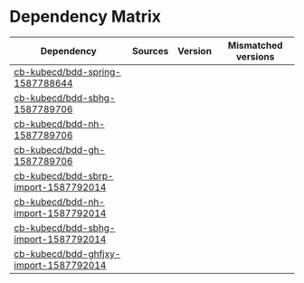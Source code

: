 # Dependency Matrix

Dependency | Sources | Version | Mismatched versions
---------- | ------- | ------- | -------------------
[cb-kubecd/bdd-spring-1587788644](https://github.com/cb-kubecd/bdd-spring-1587788644.git) |  | []() | 
[cb-kubecd/bdd-sbhg-1587789706](https://github.com/cb-kubecd/bdd-sbhg-1587789706.git) |  | []() | 
[cb-kubecd/bdd-nh-1587789706](https://github.com/cb-kubecd/bdd-nh-1587789706.git) |  | []() | 
[cb-kubecd/bdd-gh-1587789706](https://github.com/cb-kubecd/bdd-gh-1587789706.git) |  | []() | 
[cb-kubecd/bdd-sbrp-import-1587792014](https://github.com/cb-kubecd/bdd-sbrp-import-1587792014.git) |  | []() | 
[cb-kubecd/bdd-nh-import-1587792014](https://github.com/cb-kubecd/bdd-nh-import-1587792014.git) |  | []() | 
[cb-kubecd/bdd-sbhg-import-1587792014](https://github.com/cb-kubecd/bdd-sbhg-import-1587792014.git) |  | []() | 
[cb-kubecd/bdd-ghfjxy-import-1587792014](https://github.com/cb-kubecd/bdd-ghfjxy-import-1587792014.git) |  | []() | 
